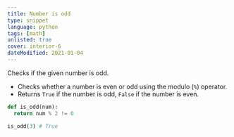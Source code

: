 ```yaml
---
title: Number is odd
type: snippet
language: python
tags: [math]
unlisted: true
cover: interior-6
dateModified: 2021-01-04
---
```


Checks if the given number is odd.

- Checks whether a number is even or odd using the modulo (`%`) operator.
- Returns `True` if the number is odd, `False` if the number is even.

```py
def is_odd(num):
  return num % 2 != 0

is_odd(3) # True
```
